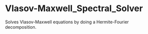 # Vlasov-Maxwell_Spectral_Solver
Solves Vlasov-Maxwell equations by doing a Hermite-Fourier decomposition.
